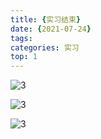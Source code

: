 ```yaml
---
title: {实习结束}
date: {2021-07-24}
tags: 
categories: 实习
top: 1
---
```


![3](..\images\3.jpg)

![3](..\images\2.jpg)

![3](..\images\1.jpg)